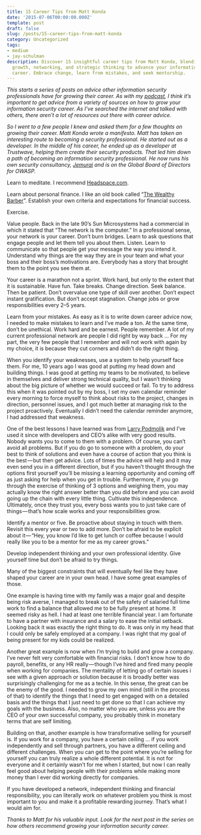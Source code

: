 ```yaml
---
title: 15 Career Tips from Matt Konda
date: '2015-07-06T00:00:00.000Z'
template: post
draft: false
slug: /posts/15-career-tips-from-matt-konda
category: Uncategorized
tags:
- medium
- jay-schulman
description: Discover 15 insightful career tips from Matt Konda, blending personal
  growth, networking, and strategic thinking to advance your information security
  career. Embrace change, learn from mistakes, and seek mentorship.
---
```

*This starts a series of posts on advice other information security professionals have for growing their career. As with my *[*podcast*](https://www.jayschulman.com/podcast-signup/)*, I think it’s important to get advice from a variety of sources on how to grow your information security career. As I’ve searched the internet and talked with others, there aren’t a lot of resources out there with career advice.*

*So I went to a few people I knew and asked them for a few thoughts on growing their career. Matt Konda wrote a manifesto. Matt has taken an interesting route to becoming a security professional. He started out as a developer. In the middle of his career, he ended up as a developer at Trustwave, helping them create their security products. That led him down a path of becoming an information security professional. He now runs his own security consultancy, *[*Jemurai*](http://Jemurai)* and is on the Global Board of Directors for OWASP.*

Learn to meditate. I recommend [Headspace.com](http://Headspace.com).

Learn about personal finance. I like an old book called “[The Wealthy Barber](http://amzn.to/1LRwmGN)”. Establish your own criteria and expectations for financial success.

Exercise.

Value people. Back in the late 90’s Sun Microsystems had a commercial in which it stated that “The network is the computer.” In a professional sense, your network is your career. Don’t burn bridges. Learn to ask questions that engage people and let them tell you about them. Listen. Learn to communicate so that people get your message the way you intend it. Understand why things are the way they are in your team and what your boss and their boss’s motivations are. Everybody has a story that brought them to the point you see them at.

Your career is a marathon not a sprint. Work hard, but only to the extent that it is sustainable. Have fun. Take breaks. Change direction. Seek balance. Then be patient. Don’t overvalue one type of skill over another. Don’t expect instant gratification. But don’t accept stagnation. Change jobs or grow responsibilities every 2–5 years.

Learn from your mistakes. As easy as it is to write down career advice now, I needed to make mistakes to learn and I’ve made a ton. At the same time, don’t be unethical. Work hard and be earnest. People remember. A lot of my current professional network are people I did right by way back … For my part, the very few people that I remember and will not work with again by my choice, it is because they cut corners and didn’t do the right thing.

When you identify your weaknesses, use a system to help yourself face them. For me, 10 years ago I was good at putting my head down and building things. I was good at getting my teams to be motivated, to believe in themselves and deliver strong technical quality, but I wasn’t thinking about the big picture of whether we would succeed or fail. To try to address this when it was pointed out by my boss, I set my own calendar reminder every morning to force myself to think about risks to the project, changes in direction, personnel issues, and I got much better at managing risk to the project proactively. Eventually I didn’t need the calendar reminder anymore, I had addressed that weakness.

One of the best lessons I have learned was from [Larry Podmolik](https://www.linkedin.com/pub/larry-podmolik/4/5b4/7b4) and I’ve used it since with developers and CEO’s alike with very good results. Nobody wants you to come to them with a problem. Of course, you can’t avoid all problems. But if you do go to someone with a problem, do your best to think of solutions and even have a course of action that you think is the best — but then get advice. Lots of times the advice will help and it may even send you in a different direction, but if you haven’t thought through the options first yourself you’ll be missing a learning opportunity and coming off as just asking for help when you get in trouble. Furthermore, if you go through the exercise of thinking of 3 options and weighing them, you may actually know the right answer better than you did before and you can avoid going up the chain with every little thing. Cultivate this independence. Ultimately, once they trust you, every boss wants you to just take care of things — that’s how scale works and your responsibilities grow.

Identify a mentor or five. Be proactive about staying in touch with them. Revisit this every year or two to add more. Don’t be afraid to be explicit about it — “Hey, you know I’d like to get lunch or coffee because I would really like you to be a mentor for me as my career grows.”

Develop independent thinking and your own professional identity. Give yourself time but don’t be afraid to try things.

Many of the biggest constraints that will eventually feel like they have shaped your career are in your own head. I have some great examples of those.

One example is having time with my family was a major goal and despite being risk averse, I managed to break out of the safety of salaried full time work to find a balance that allowed me to be fully present at home. It seemed risky as hell. I had at least one terrible financial year. I am fortunate to have a partner with insurance and a salary to ease the initial setback. Looking back it was exactly the right thing to do. It was only in my head that I could only be safely employed at a company. I was right that my goal of being present for my kids could be realized.

Another great example is now when I’m trying to build and grow a company. I’ve never felt very comfortable with financial risks. I don’t know how to do payroll, benefits, or any HR really — though I’ve hired and fired many people when working for companies. The mentality of letting go of certain issues i see with a given approach or solution because it is broadly better was surprisingly challenging for me as a techie. In this sense, the great can be the enemy of the good. I needed to grow my own mind (still in the process of that) to identify the things that I need to get engaged with on a detailed basis and the things that I just need to get done so that I can achieve my goals with the business. Also, no matter who you are, unless you are the CEO of your own successful company, you probably think in monetary terms that are self limiting.

Building on that, another example is how transformative selling for yourself is. If you work for a company, you have a certain ceiling … if you work independently and sell through partners, you have a different ceiling and different challenges. When you can get to the point where you’re selling for yourself you can truly realize a whole different potential. It is not for everyone and it certainly wasn’t for me when I started, but now I can really feel good about helping people with their problems while making more money than I ever did working directly for companies.

If you have developed a network, independent thinking and financial responsibility, you can literally work on whatever problem you think is most important to you and make it a profitable rewarding journey. That’s what I would aim for.

*Thanks to Matt for his valuable input. Look for the next post in the series on how others recommend growing your information security career.*